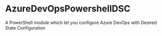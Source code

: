 # AzureDevOpsPowershellDSC
A PowerShell module which let you configure Azure DevOps with Desired State Configuration
